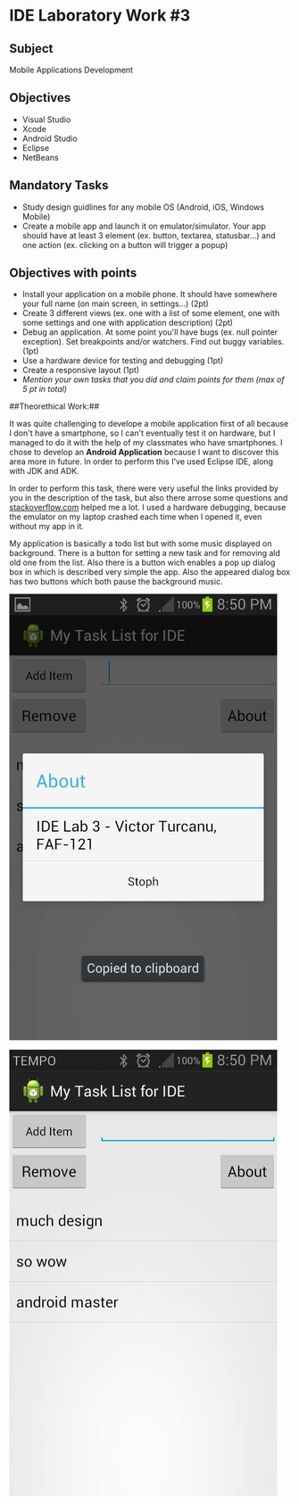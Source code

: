 IDE Laboratory Work #3
==========================

Subject
------------------

Mobile Applications Development

Objectives
------------------

* Visual Studio
* Xcode
* Android Studio
* Eclipse
* NetBeans

Mandatory Tasks
----------------------

* Study design guidlines for any mobile OS (Android, iOS, Windows Mobile)
* Create a mobile app and launch it on emulator/simulator. Your app should have at least 3 element (ex. button, textarea, statusbar...) and one action (ex. clicking on a button will trigger a popup)


Objectives with points
-------------------------------
* Install your application on a mobile phone. It should have somewhere your full name (on main screen, in settings...) (2pt)
* Create 3 different views (ex. one with a list of some element, one with some settings and one with application description) (2pt)
* Debug an application. At some point you'll have bugs (ex. null pointer exception). Set breakpoints and/or watchers. Find out buggy variables. (1pt)
* Use a hardware device for testing and debugging (1pt)
* Create a responsive layout (1pt)
* _Mention your own tasks that you did and claim points for them (max of 5 pt in total)_


##Theorethical Work:##

It was quite challenging to develope a mobile application first of all because I don't have a smartphone, so I can't eventually test it on hardware, but I managed to do it with the help of my classmates who have smartphones. I chose to develop an **Android Application** because I want to discover this area more in future. In order to perform this I've used Eclipse IDE, along with JDK and ADK. 

In order to perform this task, there were very useful the links provided by you in the description of the task, but also there arrose some questions and [stackoverflow.com](http://stackoverflow.com/) helped me a lot. I used a hardware debugging, because the emulator on my laptop crashed each time when I opened it, even without my app in it. 

My application is basically a todo list but with some music displayed on background. There is a button for setting a new task and for removing ald old one from the list. Also there is a button wich enables a pop up dialog box in which is described very simple the app. Also the appeared dialog box has two buttons which both pause the background music.

![img1](https://raw.githubusercontent.com/TUM-FAF/FAF-121-Turcanu-Victor/L3IDE/IDE/Lab%233/Media/img1.jpg)

![img2](https://raw.githubusercontent.com/TUM-FAF/FAF-121-Turcanu-Victor/L3IDE/IDE/Lab%233/Media/img2.jpg)